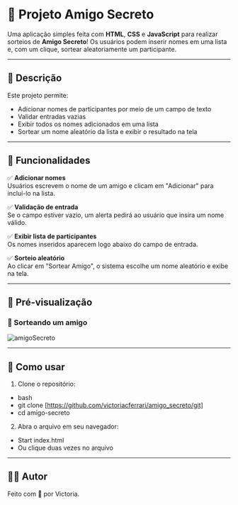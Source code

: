 # 🎁 Projeto Amigo Secreto

Uma aplicação simples feita com **HTML**, **CSS** e **JavaScript** para realizar sorteios de **Amigo Secreto**! 
Os usuários podem inserir nomes em uma lista e, com um clique, sortear aleatoriamente um participante.

---

## 📌 Descrição

Este projeto permite:

- Adicionar nomes de participantes por meio de um campo de texto
- Validar entradas vazias
- Exibir todos os nomes adicionados em uma lista
- Sortear um nome aleatório da lista e exibir o resultado na tela


---

## 🧩 Funcionalidades

✅ **Adicionar nomes**  
Usuários escrevem o nome de um amigo e clicam em "Adicionar" para incluí-lo na lista.

✅ **Validação de entrada**  
Se o campo estiver vazio, um alerta pedirá ao usuário que insira um nome válido.

✅ **Exibir lista de participantes**  
Os nomes inseridos aparecem logo abaixo do campo de entrada.

✅ **Sorteio aleatório**  
Ao clicar em "Sortear Amigo", o sistema escolhe um nome aleatório e exibe na tela.

---

## 📸 Pré-visualização

### 🎲 Sorteando um amigo
![amigoSecreto](https://github.com/user-attachments/assets/0bef5e6a-068a-43e7-8352-2d423f7b7381)


---

## 🚀 Como usar

1. Clone o repositório:
- bash
- git clone [https://github.com/victoriacferrari/amigo_secreto/git]
- cd amigo-secreto

2. Abra o arquivo em seu navegador:
- Start index.html
- Ou clique duas vezes no arquivo


---

## 🙋‍♂️ Autor
Feito com 🎉 por Victoria.

